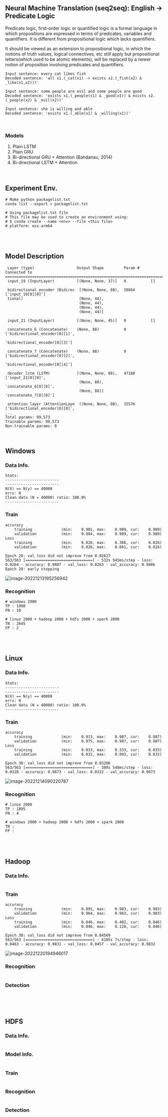 ## Neural Machine Translation (seq2seq): English → Predicate Logic

Predicate logic, first-order logic or quantified logic is a formal language in which propositions are expressed in terms of predicates, variables and quantifiers.
It is different from propositional logic which lacks quantifiers.

It should be viewed as an extension to propositional logic, in which the notions of truth values, logical connectives, etc still apply but propositional letters(which used to be atomic elements), will be replaced by a newer notion of proposition involving predicates and quantifiers.

```
Input sentence: every cat likes fish
Decoded sentence: 'all x1.(_cat(x1) -> exists x2.(_fish(x2) & _like(x1,x2)))'

Input sentence: some people are evil and some people are good
Decoded sentence: 'exists x1.(_people(x1) & _good(x1)) & exists x2.(_people(x2) & _evil(x2))'

Input sentence: she is willing and able
Decoded sentence: 'exists x1.(_able(x1) & _willing(x1))'
```

<br/>

### Models

1. Plain LSTM
2. Plain GRU
3. Bi-directional GRU + Attention (Bahdanau, 2014)
4. Bi-directional LSTM + Attention

<br/>

## Experiment Env.

```
# Make python packagelist.txt
conda list --export > packagelist.txt

# Using packagelist.txt file
# This file may be used to create an environment using:
# $ conda create --name <env> --file <this file>
# platform: osx-arm64
```

<br/>

<br/>

## Model Description

```
 Layer (type)                   Output Shape         Param #     Connected to                     
==================================================================================================
 input_19 (InputLayer)          [(None, None, 37)]   0           []                               
                                                                                                  
 bidirectional_encoder (Bidirec  [(None, None, 88),  28864       ['input_19[0][0]']               
 tional)                         (None, 44),                                                      
                                 (None, 44),                                                      
                                 (None, 44),                                                      
                                 (None, 44)]                                                      
                                                                                                  
 input_21 (InputLayer)          [(None, None, 45)]   0           []                               
                                                                                                  
 concatenate_6 (Concatenate)    (None, 88)           0           ['bidirectional_encoder[0][1]',  
                                                                  'bidirectional_encoder[0][3]']  
                                                                                                  
 concatenate_7 (Concatenate)    (None, 88)           0           ['bidirectional_encoder[0][2]',  
                                                                  'bidirectional_encoder[0][4]']  
                                                                                                  
 decoder_lstm (LSTM)            [(None, None, 88),   47168       ['input_21[0][0]',               
                                 (None, 88),                      'concatenate_6[0][0]',          
                                 (None, 88)]                      'concatenate_7[0][0]']          
                                                                                                  
 attention_layer (AttentionLaye  ((None, None, 88),  15576       ['bidirectional_encoder[0][0]',  
...
Total params: 99,573
Trainable params: 99,573
Non-trainable params: 0
```

<br/>

## Windows

### Data Info.

```
Stats:
------------------------
------------------------
N(X) == N(y) == 40000
errs: 0
Clean data (N = 40000) ratio: 100.0%
------------------------
```

### Train

```
accuracy
	training         	 (min:    0.901, max:    0.989, cur:    0.989)
	validation       	 (min:    0.984, max:    0.989, cur:    0.989)
Loss
	training         	 (min:    0.026, max:    0.366, cur:    0.026)
	validation       	 (min:    0.026, max:    0.061, cur:    0.026)

Epoch 28: val_loss did not improve from 0.02627
563/563 [==============================] - 532s 945ms/step - loss: 0.0264 - accuracy: 0.9887 - val_loss: 0.0263 - val_accuracy: 0.9886
Epoch 28: early stopping
```

![image-20221213195256942](./README.assets/win-train.png)

### Recognition

```
# windows 2000
TP : 1990
FN : 10

# linux 2000 + hadoop 2000 + hdfs 2000 + spark 2000
TN : 2645 
FP : 2
```

<br/>

<br/>

## Linux

### Data Info.

```
Stats:
------------------------
------------------------
N(X) == N(y) == 40000
errs: 0
Clean data (N = 40000) ratio: 100.0%
------------------------
```

### Train

```
accuracy
	training         	 (min:    0.913, max:    0.987, cur:    0.987)
	validation       	 (min:    0.975, max:    0.987, cur:    0.987)
Loss
	training         	 (min:    0.033, max:    0.333, cur:    0.033)
	validation       	 (min:    0.032, max:    0.093, cur:    0.032)

Epoch 30: val_loss did not improve from 0.03206
563/563 [==============================] - 308s 548ms/step - loss: 0.0328 - accuracy: 0.9873 - val_loss: 0.0322 - val_accuracy: 0.9873
```

![image-20221214090220787](./README.assets/linux-train.png)

### Recognition

```
# linux 2000
TP : 1895
FN : 4

# windows 2000 + hadoop 2000 + hdfs 2000 + spark 2000
TN :  
FP : 
```

<br/>

<br/>

## Hadoop

### Data Info.

```

```

### Train

```
accuracy
	training         	 (min:    0.891, max:    0.983, cur:    0.983)
	validation       	 (min:    0.964, max:    0.983, cur:    0.983)
Loss
	training         	 (min:    0.046, max:    0.402, cur:    0.046)
	validation       	 (min:    0.046, max:    0.128, cur:    0.046)

Epoch 30: val_loss did not improve from 0.04569
563/563 [==============================] - 4105s 7s/step - loss: 0.0463 - accuracy: 0.9831 - val_loss: 0.0457 - val_accuracy: 0.9832
```

![image-20221220194946017](./README.assets/hadoop-train.png)

### Recognition

```

```

### Detection

```

```

<br/>

<br/>

## HDFS

### Data Info.

```

```

### Model Info.

```

```

### Train

```

```

### Recognition

```

```

### Detection

```

```

